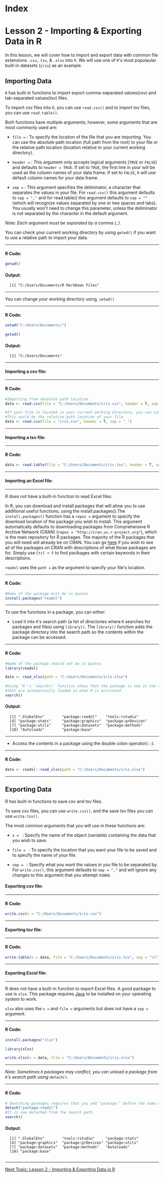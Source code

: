# Index

# Lesson 2 - Importing & Exporting Data in R

In this lesson, we will cover how to import and export data with common file extensions `.csv`,`.tsv`, & `.xlsx` into `R`. We will use one of `R`'s most populaular built-in datasets (`iris`) as an example. 

## Importing Data

`R` has built-in functions to import export comma-separated values(csv) and tab-separated values(tsv) files. 

To import csv files into `R`, you can use `read.csv()` and to import tsv files, you can use `read.table()`.

Both functions have multiple arguments; however, some arguments that are most commonly used are:

- `file =` : To specify the location of the file that you are importing. You can use the absolute path location (full path from the root) to your file or the relative path location (location relative to your current working directory).

- `header =` : This argument only accepts logical arguments (```TRUE``` or ```FALSE```) and defaults to ```header = TRUE```. If set to ```TRUE```, the first line in your will be used as the column names of your data frame. If set to ```FALSE```, `R` will use default column names for your data frame.

- `sep =` : This argument specifies the deliminator, a character that separates the values in your file. For `read.csv()` this argument defaults to `sep = ","` and for read.table() this argument defaults to `sep = ""` (which will recognize values separated by one or two spaces and tabs). You usually won't need to change this parameter, unless the deliminator is not separated by the character in the default argument.

*Note: Each argument must be separated by a comma (`,`).*

You can check your current working directory by using `getwd()` if you want to use a relative path to import your data. 

----
#### **R Code:**
```R
getwd()
```
#### **Output:**

<p>
  
 
```
  [1] "C:/Users/Documents/R MarkDown Files"
``` 
  
<p>

----
You can change your working directory using, `setwd()`

----
#### **R Code:**
```R
setwd("C:/Users/Documents/")
  
getwd()
``` 
  
#### **Output:**
  
<p>
  
  
```
  [1] "C:/Users/Documents"  
```
  
<p>  

  
----

#### Importing a csv file:

----
#### **R Code:**
```R
#Importing from absolute path location
data <- read.csv(file = "C:/Users/Documents/iris.csv", header = T, sep = ",")

#If your file is located in your current working directory, you can simply use the name of your file. 
#This would be the relative path location of your file.
data <- read.csv(file = "iris.csv", header = T, sep = ",")
```
----

#### Importing a tsv file:

----
#### **R Code:**
```R
data <- read.table(file = "C:/Users/Documents/iris.tsv", header = T, sep = "\t")
```
----
#### Importing an Excel file:

----
R does not have a built-in function to read Excel files. 

In R, you can download and install packages that will allow you to use additional useful functions, using the install.packages().The `install.packages()` function has a `repos =` argument to specify the download location of the package you wish to install. This argument automatically defaults to downloading packages from Comprehensive R Archive Network (CRAN) (`repos = "http://cran.us.r-project.org"`), which is the main repository for R packages. The majority of the R packages that you will need will already be on CRAN. You can go [here](http://lib.stat.cmu.edu/R/CRAN/) if you wish to see all of the packages on CRAN with descriptions of what those packages are for. Simply use `Ctrl + F` to find paclkages with certain keywords in their descriptions.

`readxl` uses the `path =` as the argument to specify your file's location.
  
----
#### **R Code:**
```R
#Name of the package must be in quotes
install.packages("readxl")
```
----
To use the functions in a package, you can either:

- Load it into `R`'s search path (a list of directories where `R` searches for packages and files) using `library()`. The `library()` function adds the package directory into the search path so the contents within the package can be accessed.
        
----
#### **R Code:**
```R
#Name of the package should not be in quotes
library(readxl)

data <- read_xlsx(path = "C:/Users/Documents/iris.xlsx")
  
#Using `R`'s `search()` function shows that the package is now in the search path with the other base R packages
#that are automatically loaded in when R is activated
search()
```
#### **Output:**
  
<p>
  
  
```
  [1] ".GlobalEnv"        "package:readxl"    "tools:rstudio"    
  [4] "package:stats"     "package:graphics"  "package:grDevices"
  [7] "package:utils"     "package:datasets"  "package:methods"  
  [10] "Autoloads"        "package:base"   
```
  
<p>  

----  
- Access the contents in a package using the double colon operator(`::`).

----
#### **R Code:**
```R
data <- readxl::read_xlsx(path = "C:/Users/Documents/iris.xlsx")
```
----
## Exporting Data

R has built-in functions to save csv and tsv files.

To save csv files, you can use `write.csv()`, and the save tsv files you can use `write.tsv()`.

The most common arguments that you will use in these functions are:

- `x = ` : Specify the name of the object (variable) containing the data that you wish to save.
  
- `file = ` : To specify the location that you want your file to be saved and to specify the name of your file.
  
- `sep = ` : Specify what you want the values in you file to be separated by. For `write.csv()`, this argument defaults to `sep = ","` and will ignore any changes to this argument that you attempt make. 

#### Exporting csv file:

----
#### **R Code:**
```R
write.csv(x = "C:/Users/Documents/iris.csv")
```
----
#### Exporting tsv file:

----
#### **R Code:**
```R
write.table(x = data, file = "C:/Users/Documents/iris.tsv", sep = "\t")
```
----
#### Exporting Excel file:

----
R does not have a built-in function to export Excel files. A good package to use is `xlsx`. This package requires [Java](https://www.java.com/en/download/) to be installed on your operating system to work.

`xlsx` also uses the `x =` and `file =` arguments but does not have a `sep =` argument.
        
----

#### **R Code:**
```R
install.packages("xlsx")
        
library(xlsx)

write.xlsx(x = data, file = "C:/Users/Documents/iris.xlsx")
```
----
        
*Note: Sometimes `R` packages may conflict, you can unload a package from `R`'s search path using `detach()`.*
  
----

#### **R Code:**
```R
# Deatching packages requires that you add "package:" before the name of the package
detach("package:readxl")
#It is now detached from the search path
search()
```
  
#### **Output:**
  
<p>
  
  
```
  [1] ".GlobalEnv"        "tools:rstudio"     "package:stats"    
  [4] "package:graphics"  "package:grDevices" "package:utils"    
  [7] "package:datasets"  "package:methods"   "Autoloads"        
  [10] "package:base"   
  
```
 
<p> 
 
----  
[Next Topic: Lesson 2 - Importing & Exporting Data in R](https://github.com/donishadsmith/FIU-DEI-R-Workshop/blob/main/Lesson%202%20-%20Importing%20%26%20Exporting%20Data%20in%20R.md)
